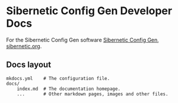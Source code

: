 # Sibernetic Config Gen Developer Docs

For the Sibernetic Config Gen software [Sibernetic Config Gen](https://github.com/openworm/sibernetic_config_gen), [sibernetic.org](sibernetic.org).

## Docs layout

    mkdocs.yml    # The configuration file.
    docs/
        index.md  # The documentation homepage.
        ...       # Other markdown pages, images and other files.
